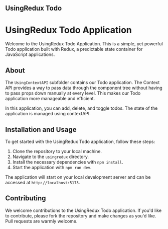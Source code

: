 ## UsingRedux Todo
# UsingRedux Todo Application

Welcome to the UsingRedux Todo Application. This is a simple, yet powerful Todo application built with Redux, a predictable state container for JavaScript applications.

## About

The `UsingContextAPI` subfolder contains our Todo application. The Context API provides a way to pass data through the component tree without having to pass props down manually at every level. This makes our Todo application more manageable and efficient.

In this application, you can add, delete, and toggle todos. The state of the application is managed using contextAPI.



## Installation and Usage

To get started with the UsingRedux Todo application, follow these steps:

1. Clone the repository to your local machine.
2. Navigate to the `usingredux` directory.
3. Install the necessary dependencies with `npm install`.
4. Start the application with `npm run dev`.

The application will start on your local development server and can be accessed at `http://localhost:5173`.

## Contributing

We welcome contributions to the UsingRedux Todo application. If you'd like to contribute, please fork the repository and make changes as you'd like. Pull requests are warmly welcome.
